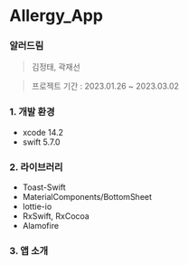 # Allergy_App

### 알러드림

> 김정태, 곽재선
> 

> 프로젝트 기간 : 2023.01.26 ~ 2023.03.02
> 

### 1. 개발 환경

- xcode 14.2
- swift 5.7.0

### 2. 라이브러리

- Toast-Swift
- MaterialComponents/BottomSheet
- lottie-io
- RxSwift, RxCocoa
- Alamofire

### 3. 앱 소개
